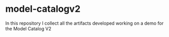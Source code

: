 # model-catalogv2
In this repository I collect all the artifacts developed working on a demo for the Model Catalog V2
